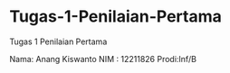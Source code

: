 # Tugas-1-Penilaian-Pertama

Tugas 1 Penilaian Pertama  

Nama: Anang Kiswanto 
NIM : 12211826 
Prodi:Inf/B
